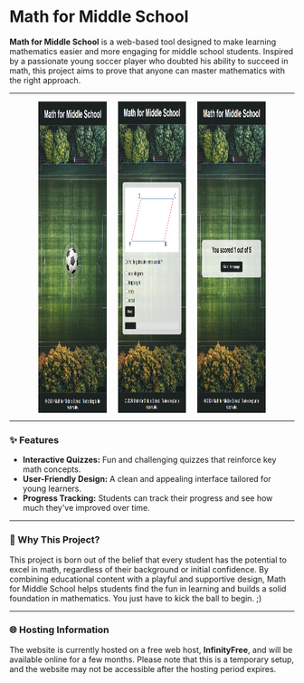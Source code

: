# Math for Middle School

**Math for Middle School** is a web-based tool designed to make learning mathematics easier and more engaging for middle school students. Inspired by a passionate young soccer player who doubted his ability to succeed in math, this project aims to prove that anyone can master mathematics with the right approach.

---

<div style="display: flex; justify-content: center; align-items: center; gap: 20px; margin: 0 auto; max-width: 80%;">
    <img src="app_math1.png" alt="MathForMiddleSchool" height="550" style="width: 30%;">
    <img src="app_math2.png" alt="MathForMiddleSchool" height="550" style="width: 30%;">
    <img src="app_math3.png" alt="MathForMiddleSchool" height="550" style="width: 30%;">
</div>


---

### ✨ Features
- **Interactive Quizzes:** Fun and challenging quizzes that reinforce key math concepts.
- **User-Friendly Design:** A clean and appealing interface tailored for young learners.
- **Progress Tracking:** Students can track their progress and see how much they've improved over time.

---

### 🎯 Why This Project?
This project is born out of the belief that every student has the potential to excel in math, regardless of their background or initial confidence. By combining educational content with a playful and supportive design, Math for Middle School helps students find the fun in learning and builds a solid foundation in mathematics. You just have to kick the ball to begin. ;)

---

### 🌐 Hosting Information
The website is currently hosted on a free web host, **InfinityFree**, and will be available online for a few months. Please note that this is a temporary setup, and the website may not be accessible after the hosting period expires.
